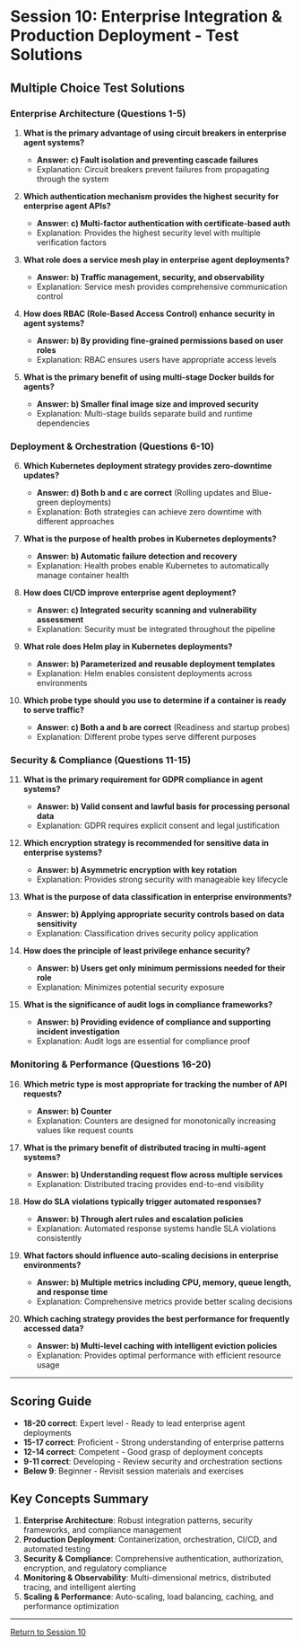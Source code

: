 # Session 10: Enterprise Integration & Production Deployment - Test Solutions

## Multiple Choice Test Solutions

### Enterprise Architecture (Questions 1-5)

1. **What is the primary advantage of using circuit breakers in enterprise agent systems?**
   - **Answer: c) Fault isolation and preventing cascade failures**
   - Explanation: Circuit breakers prevent failures from propagating through the system

2. **Which authentication mechanism provides the highest security for enterprise agent APIs?**
   - **Answer: c) Multi-factor authentication with certificate-based auth**
   - Explanation: Provides the highest security level with multiple verification factors

3. **What role does a service mesh play in enterprise agent deployments?**
   - **Answer: b) Traffic management, security, and observability**
   - Explanation: Service mesh provides comprehensive communication control

4. **How does RBAC (Role-Based Access Control) enhance security in agent systems?**
   - **Answer: b) By providing fine-grained permissions based on user roles**
   - Explanation: RBAC ensures users have appropriate access levels

5. **What is the primary benefit of using multi-stage Docker builds for agents?**
   - **Answer: b) Smaller final image size and improved security**
   - Explanation: Multi-stage builds separate build and runtime dependencies

### Deployment & Orchestration (Questions 6-10)

6. **Which Kubernetes deployment strategy provides zero-downtime updates?**
   - **Answer: d) Both b and c are correct** (Rolling updates and Blue-green deployments)
   - Explanation: Both strategies can achieve zero downtime with different approaches

7. **What is the purpose of health probes in Kubernetes deployments?**
   - **Answer: b) Automatic failure detection and recovery**
   - Explanation: Health probes enable Kubernetes to automatically manage container health

8. **How does CI/CD improve enterprise agent deployment?**
   - **Answer: c) Integrated security scanning and vulnerability assessment**
   - Explanation: Security must be integrated throughout the pipeline

9. **What role does Helm play in Kubernetes deployments?**
   - **Answer: b) Parameterized and reusable deployment templates**
   - Explanation: Helm enables consistent deployments across environments

10. **Which probe type should you use to determine if a container is ready to serve traffic?**
    - **Answer: c) Both a and b are correct** (Readiness and startup probes)
    - Explanation: Different probe types serve different purposes

### Security & Compliance (Questions 11-15)

11. **What is the primary requirement for GDPR compliance in agent systems?**
    - **Answer: b) Valid consent and lawful basis for processing personal data**
    - Explanation: GDPR requires explicit consent and legal justification

12. **Which encryption strategy is recommended for sensitive data in enterprise systems?**
    - **Answer: b) Asymmetric encryption with key rotation**
    - Explanation: Provides strong security with manageable key lifecycle

13. **What is the purpose of data classification in enterprise environments?**
    - **Answer: b) Applying appropriate security controls based on data sensitivity**
    - Explanation: Classification drives security policy application

14. **How does the principle of least privilege enhance security?**
    - **Answer: b) Users get only minimum permissions needed for their role**
    - Explanation: Minimizes potential security exposure

15. **What is the significance of audit logs in compliance frameworks?**
    - **Answer: b) Providing evidence of compliance and supporting incident investigation**
    - Explanation: Audit logs are essential for compliance proof

### Monitoring & Performance (Questions 16-20)

16. **Which metric type is most appropriate for tracking the number of API requests?**
    - **Answer: b) Counter**
    - Explanation: Counters are designed for monotonically increasing values like request counts

17. **What is the primary benefit of distributed tracing in multi-agent systems?**
    - **Answer: b) Understanding request flow across multiple services**
    - Explanation: Distributed tracing provides end-to-end visibility

18. **How do SLA violations typically trigger automated responses?**
    - **Answer: b) Through alert rules and escalation policies**
    - Explanation: Automated response systems handle SLA violations consistently

19. **What factors should influence auto-scaling decisions in enterprise environments?**
    - **Answer: b) Multiple metrics including CPU, memory, queue length, and response time**
    - Explanation: Comprehensive metrics provide better scaling decisions

20. **Which caching strategy provides the best performance for frequently accessed data?**
    - **Answer: b) Multi-level caching with intelligent eviction policies**
    - Explanation: Provides optimal performance with efficient resource usage

---

## Scoring Guide

- **18-20 correct**: Expert level - Ready to lead enterprise agent deployments
- **15-17 correct**: Proficient - Strong understanding of enterprise patterns
- **12-14 correct**: Competent - Good grasp of deployment concepts
- **9-11 correct**: Developing - Review security and orchestration sections
- **Below 9**: Beginner - Revisit session materials and exercises

## Key Concepts Summary

1. **Enterprise Architecture**: Robust integration patterns, security frameworks, and compliance management
2. **Production Deployment**: Containerization, orchestration, CI/CD, and automated testing
3. **Security & Compliance**: Comprehensive authentication, authorization, encryption, and regulatory compliance
4. **Monitoring & Observability**: Multi-dimensional metrics, distributed tracing, and intelligent alerting
5. **Scaling & Performance**: Auto-scaling, load balancing, caching, and performance optimization

---

[Return to Session 10](Session10_Enterprise_Integration_Production_Deployment.md)
